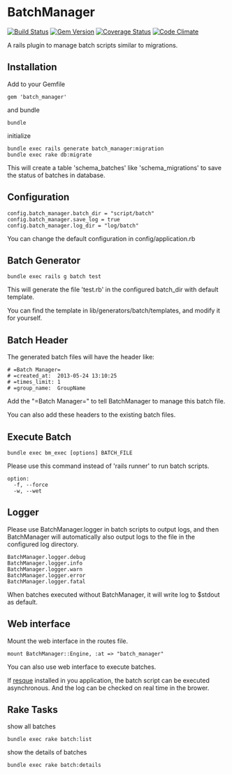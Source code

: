 # BatchManager

[![Build Status](https://travis-ci.org/cctiger36/batch_manager.png?branch=master)](https://travis-ci.org/cctiger36/batch_manager) [![Gem Version](https://badge.fury.io/rb/batch_manager.png)](http://badge.fury.io/rb/batch_manager) [![Coverage Status](https://coveralls.io/repos/cctiger36/batch_manager/badge.png?branch=master)](https://coveralls.io/r/cctiger36/batch_manager?branch=master) [![Code Climate](https://codeclimate.com/github/cctiger36/batch_manager.png)](https://codeclimate.com/github/cctiger36/batch_manager)

A rails plugin to manage batch scripts similar to migrations.

## Installation

Add to your Gemfile

    gem 'batch_manager'

and bundle

    bundle

initialize

    bundle exec rails generate batch_manager:migration
    bundle exec rake db:migrate

This will create a table 'schema_batches' like 'schema_migrations' to save the status of batches in database.

## Configuration

    config.batch_manager.batch_dir = "script/batch"
    config.batch_manager.save_log = true
    config.batch_manager.log_dir = "log/batch"

You can change the default configuration in config/application.rb

## Batch Generator

    bundle exec rails g batch test

This will generate the file 'test.rb' in the configured batch_dir with default template.

You can find the template in lib/generators/batch/templates, and modify it for yourself.

## Batch Header

The generated batch files will have the header like:

    # =Batch Manager=
    # =created_at:  2013-05-24 13:10:25
    # =times_limit: 1
    # =group_name:  GroupName

Add the "=Batch Manager=" to tell BatchManager to manage this batch file.

You can also add these headers to the existing batch files.

## Execute Batch

    bundle exec bm_exec [options] BATCH_FILE

Please use this command instead of 'rails runner' to run batch scripts.

    option:
      -f, --force
      -w, --wet

## Logger

Please use BatchManager.logger in batch scripts to output logs, and then BatchManager will automatically also output logs to the file in the configured log directory.

    BatchManager.logger.debug
    BatchManager.logger.info
    BatchManager.logger.warn
    BatchManager.logger.error
    BatchManager.logger.fatal

When batches executed without BatchManager, it will write log to $stdout as default.

## Web interface

Mount the web interface in the routes file.

    mount BatchManager::Engine, :at => "batch_manager"

You can also use web interface to execute batches.

If [resque](https://github.com/resque/resque) installed in you application, the batch script can be executed asynchronous. And the log can be checked on real time in the brower.

## Rake Tasks

show all batches

    bundle exec rake batch:list

show the details of batches

    bundle exec rake batch:details
